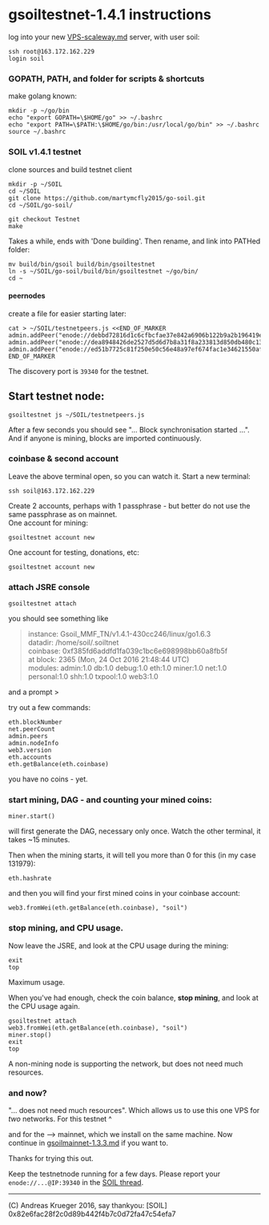 # gsoiltestnet-1.4.1 instructions

log into your new [VPS-scaleway.md](VPS-scaleway.md) server, with user soil:
```
ssh root@163.172.162.229
login soil
```

### GOPATH, PATH, and folder for scripts & shortcuts
make golang known:
```
mkdir -p ~/go/bin
echo "export GOPATH=\$HOME/go" >> ~/.bashrc
echo "export PATH=\$PATH:\$HOME/go/bin:/usr/local/go/bin" >> ~/.bashrc
source ~/.bashrc
```


### SOIL v1.4.1 testnet
clone sources and build testnet client
```
mkdir -p ~/SOIL
cd ~/SOIL
git clone https://github.com/martymcfly2015/go-soil.git
cd ~/SOIL/go-soil/

git checkout Testnet
make
```
Takes a while, ends with 'Done building'. Then rename, and link into PATHed folder:
```
mv build/bin/gsoil build/bin/gsoiltestnet
ln -s ~/SOIL/go-soil/build/bin/gsoiltestnet ~/go/bin/
cd ~
```

#### peernodes
create a file for easier starting later:
```
cat > ~/SOIL/testnetpeers.js <<END_OF_MARKER
admin.addPeer("enode://debbd72816d1c6cfbcfae37e842a6906b122b9a2b196419e39b3087383e3ff4500e462dde66d88cc08aac20c777f6e57ecfa2c541e824b7f528a061e97cf378b@192.52.166.129:39340")
admin.addPeer("enode://dea8948426de2527d5d6d7b8a31f8a233813d850db480c1346db1b8fd16499f9f110ada786f844491dc79a99b148cb2a91113a82a6cb70856f87dc32f97b5fdf@163.172.185.74:39340")
admin.addPeer("enode://ed51b7725c81f250e50c56e48a97ef674fac1e34621550aff9c082b70f2d4839f4812ce2f70a8e97f2e1c41b9f7e97d9881a727352cd005a2cb962020867dda4@163.172.162.229:39340")
END_OF_MARKER
```

The discovery port is `39340` for the testnet. 

## Start testnet node:
```
gsoiltestnet js ~/SOIL/testnetpeers.js 
```
After a few seconds you should see "... Block synchronisation started ...". And if anyone is mining, blocks are imported continuously. 

### coinbase & second account
Leave the above terminal open, so you can watch it. Start a new terminal:
 
```
ssh soil@163.172.162.229
```

Create 2 accounts, perhaps with 1 passphrase - but better do not use the same passphrase as on mainnet.  
One account for mining:
```
gsoiltestnet account new
```
One account for testing, donations, etc:
```
gsoiltestnet account new
```

### attach JSRE console
```
gsoiltestnet attach
```
you should see something like
> instance: Gsoil_MMF_TN/v1.4.1-430cc246/linux/go1.6.3  
> datadir: /home/soil/.soiltnet  
> coinbase: 0xf385fd6addfd1fa039c1bc6e698998bb60a8fb5f  
> at block: 2365 (Mon, 24 Oct 2016 21:48:44 UTC)  
> modules: admin:1.0 db:1.0 debug:1.0 eth:1.0 miner:1.0 net:1.0 personal:1.0 shh:1.0 txpool:1.0 web3:1.0  

and a prompt >

try out a few commands:
```
eth.blockNumber
net.peerCount
admin.peers
admin.nodeInfo
web3.version
eth.accounts
eth.getBalance(eth.coinbase)
```
you have no coins - yet. 

### start mining, DAG - and counting your mined coins:
```
miner.start()   
```
will first generate the DAG, necessary only once. Watch the other terminal, it takes ~15 minutes. 

Then when the mining starts, it will tell you more than 0 for this (in my case 131979):
```
eth.hashrate
```

and then you will find your first mined coins in your coinbase account:
```
web3.fromWei(eth.getBalance(eth.coinbase), "soil")
```

### stop mining, and CPU usage. 

Now leave the JSRE, and look at the CPU usage during the mining:
```
exit
top
```
Maximum usage. 

When you've had enough, check the coin balance, **stop mining**, and look at the CPU usage again.
```
gsoiltestnet attach
web3.fromWei(eth.getBalance(eth.coinbase), "soil")
miner.stop()
exit
top
```

A non-mining node is supporting the network, but does not need much resources.

### and now?

"... does not need much resources". Which allows us to use this one VPS for *two* networks. For this testnet ^

and for the --> mainnet, which we install on the same machine. Now continue in [gsoilmainnet-1.3.3.md](gsoilmainnet-1.3.3.md) if you want to.

Thanks for trying this out. 

Keep the testnetnode running for a few days. Please report your `enode://...@IP:39340` in the [SOIL thread](https://bitcointalk.org/index.php?topic=1176709.new#new).

---

(C) Andreas Krueger 2016, say thankyou: [SOIL] 0x82e6fac28f2c0d89b442f4b7c0d72fa47c54efa7

